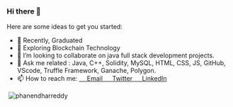 ### Hi there 👋

Here are some ideas to get you started:

- 🔭 Recently, Graduated
- 🌱 Exploring Blockchain Technology
- 👯 I’m looking to collaborate on java full stack development projects.
- 💬 Ask me related : Java, C++, Solidity, MySQL, HTML, CSS, JS, GitHub, VScode, Truffle Framework, Ganache, Polygon.
- 📫 How to reach me: <a href="phanendharreddykusuma@gmail.com">&emsp; Email </a> <a href="https://twitter.com/phanendharr_ddy"> &emsp; Twitter <a/> <a href="https://linkedin.com/in/https://www.linkedin.com/in/phanendharreddy/">&emsp; LinkedIn </a>
<p>&nbsp;<img align="center" src="https://github-readme-stats.vercel.app/api?username=phanendharreddy&show_icons=true&locale=en" alt="phanendharreddy" /></p>
